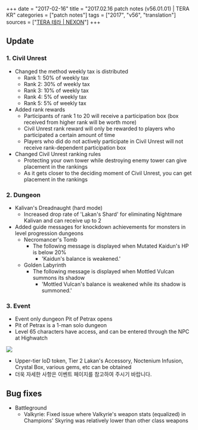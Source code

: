 +++
date = "2017-02-16"
title = "2017.02.16 patch notes (v56.01.01) | TERA KR"
categories = ["patch notes"]
tags = ["2017", "v56", "translation"]
sources = ["[TERA 테라 | NEXON](http://tera.nexon.com/news/update/view.aspx?n4articlesn=264)"]
+++

## Update

### **1.** Civil Unrest
- Changed the method weekly tax is distributed
  - Rank 1: 50% of weekly tax
  - Rank 2: 30% of weekly tax
  - Rank 3: 10% of weekly tax
  - Rank 4: 5% of weekly tax
  - Rank 5: 5% of weekly tax
- Added rank rewards
  - Participants of rank 1 to 20 will receive a participation box (box received from higher rank will be worth more)
  - Civil Unrest rank reward will only be rewarded to players who participated a certain amount of time
  - Players who did do not actively participate in Civil Unrest will not receive rank-dependent participation box
- Changed Civil Unrest ranking rules
  - Protecting your own tower while destroying enemy tower can give placement in the rankings
  - As it gets closer to the deciding moment of Civil Unrest, you can get placement in the rankings

### **2.** Dungeon
- Kalivan's Dreadnaught (hard mode)
  - Increased drop rate of 'Lakan's Shard' for eliminating Nightmare Kalivan and can receive up to 2
- Added guide messages for knockdown achievements for monsters in level progression dungeons
  - Necromancer's Tomb
    - The following message is displayed when Mutated Kaidun's HP is below 20%
      - 'Kaidun's balance is weakened.'
  - Golden Labyrinth
    - The following message is displayed when Mottled Vulcan summons its shadow
      - 'Mottled Vulcan's balance is weakened while its shadow is summoned.'

### **3.** Event
- Event only dungeon Pit of Petrax opens
- Pit of Petrax is a 1-man solo dungeon
- Level 65 characters have access, and can be entered through the NPC at Highwatch

![](/images/patch/v56-01-01_1.png)

- Upper-tier IoD token, Tier 2 Lakan's Accessory, Noctenium Infusion, Crystal Box, various gems, etc can be obtained
- 더욱 자세한 사항은 이벤트 페이지를 참고하여 주시기 바랍니다.

## Bug fixes

- Battleground
  - Valkyrie: Fixed issue where Valkyrie's weapon stats (equalized) in Champions' Skyring was relatively lower than other class weapons

